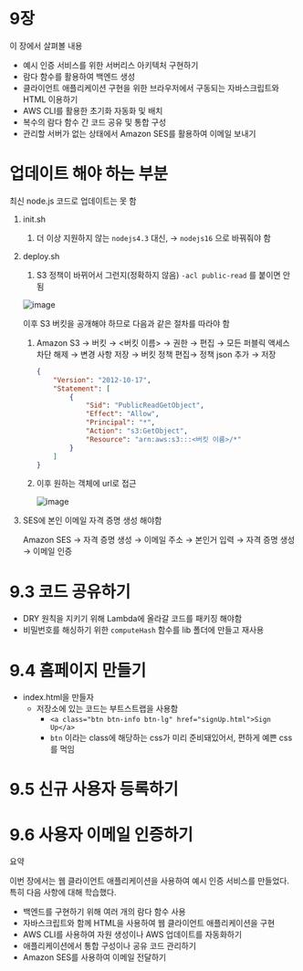# 9장

이 장에서 살펴볼 내용

- 예시 인증 서비스를 위한 서버리스 아키텍처 구현하기
- 람다 함수를 활용하여 백엔드 생성
- 클라이언트 애플리케이션 구현을 위한 브라우저에서 구동되는 자바스크립트와 HTML 이용하기
- AWS CLI를 활용한 초기화 자동화 및 배치
- 복수의 람다 함수 간 코드 공유 및 통합 구성
- 관리할 서버가 없는 상태에서 Amazon SES를 활용하여 이메일 보내기

# 업데이트 해야 하는 부분

최신 node.js 코드로 업데이트는 못 함

1. init.sh
    1. 더 이상 지원하지 않는 `nodejs4.3` 대신, → `nodejs16` 으로 바꿔줘야 함
2. deploy.sh
    1. S3 정책이 바뀌어서 그런지(정확하지 않음) `-acl public-read` 를 붙이면 안됨
    
    ![image](https://github.com/cloud-club/AWSLambdaInAction-2023/assets/76844285/6636b06f-5784-4cb4-a075-824c12afb92a)
    
    이후 S3 버킷을 공개해야 하므로 다음과 같은 절차를 따라야 함
    
    1. Amazon S3 → 버킷 → <버킷 이름> → 권한 → 편집 → 모든 퍼블릭 액세스 차단 해제 → 변경 사항 저장 → 버킷 정책 편집→ 정책 json 추가 → 저장
        
        ```json
        {
            "Version": "2012-10-17",
            "Statement": [
                {
                    "Sid": "PublicReadGetObject",
                    "Effect": "Allow",
                    "Principal": "*",
                    "Action": "s3:GetObject",
                    "Resource": "arn:aws:s3:::<버킷 이름>/*"
                }
            ]
        }
        ```
        
    2. 이후 원하는 객체에 url로 접근
        
        ![image](https://github.com/cloud-club/AWSLambdaInAction-2023/assets/76844285/46004dbb-4b67-4f8f-8cd9-4bb7e841303c)
        
3. SES에 본인 이메일 자격 증명 생성 해야함
    
    Amazon SES → 자격 증명 생성 → 이메일 주소 → 본인거 입력 → 자격 증명 생성 → 이메일 인증
    

# 9.3 코드 공유하기

- DRY 원칙을 지키기 위해 Lambda에 올라갈 코드를 패키징 해야함
- 비밀번호를 해싱하기 위한 `computeHash` 함수를 lib 폴더에 만들고 재사용

# 9.4 홈페이지 만들기

- index.html을 만들자
    - 저장소에 있는 코드는 부트스트랩을 사용함
        - `<a class="btn btn-info btn-lg" href="signUp.html">Sign Up</a>`
        - `btn` 이라는 class에 해당하는 css가 미리 준비돼있어서, 편하게 예쁜 css를 먹임

# 9.5 신규 사용자 등록하기

# 9.6 사용자 이메일 인증하기

요약

이번 장에서는 웹 클라이언트 애플리케이션을 사용하여 예시 인증 서비스를 만들었다. 특히 다음 사항에 대해 학습했다. 

- 백엔드를 구현하기 위해 여러 개의 람다 함수 사용
- 자바스크립트와 함께 HTML을 사용하여 웹 클라이언트 애플리케이션을 구현
- AWS CLI를 사용하여 자원 생성이나 AWS 업데이트를 자동화하기
- 애플리케이션에서 통합 구성이나 공유 코드 관리하기
- Amazon SES를 사용하여 이메일 전달하기
